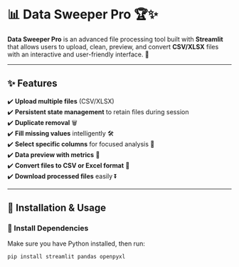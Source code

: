 # 📊 Data Sweeper Pro 🏆✨

**Data Sweeper Pro** is an advanced file processing tool built with **Streamlit** that allows users to upload, clean, preview, and convert **CSV/XLSX** files with an interactive and user-friendly interface. 🚀

---

## ✨ Features  
✔️ **Upload multiple files** (CSV/XLSX)  
✔️ **Persistent state management** to retain files during session  
✔️ **Duplicate removal** 🗑️  
✔️ **Fill missing values** intelligently 🛠️  
✔️ **Select specific columns** for focused analysis 📌  
✔️ **Data preview with metrics** 📏  
✔️ **Convert files to CSV or Excel format** 🔄  
✔️ **Download processed files** easily ⏬  

---

## 🚀 Installation & Usage  

### 🔹 Install Dependencies  
Make sure you have Python installed, then run:  
```bash
pip install streamlit pandas openpyxl
